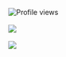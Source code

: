 ![Profile views](https://gpvc.arturio.dev/syedur-r)
<br/>
<br/>
<a href="https://github.com/syedur-r">
  <img align="center" src="https://github-readme-stats.vercel.app/api?username=syedur-r&count_private=true&hide=stars&theme=default" />
</a>
<br/>
<br/>
<a href="https://github.com/syedur-r">
  <img align="center" src="https://github-readme-stats.vercel.app/api/top-langs/?username=syedur-r&layout=compact&theme=default&langs_count=4" />
</a>

